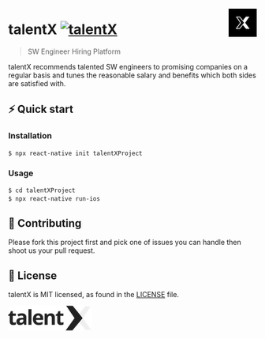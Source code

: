 <a href="https://www.talentx.co.kr"><img src="symbol.png" align="right" /></a>

# talentX [![talentX][SSAFY#2BADGE]][SSAFYHOMEPAGE]

> SW Engineer Hiring Platform

talentX recommends talented SW engineers to promising companies on a regular basis and tunes the reasonable salary and benefits which both sides are satisfied with.


## ⚡️ Quick start

### Installation

    $ npx react-native init talentXProject

### Usage

```sh
$ cd talentXProject
$ npx react-native run-ios
```

## 🍴 Contributing

Please fork this project first and pick one of issues you can handle then shoot us your pull request.

## 📄 License

talentX is MIT licensed, as found in the [LICENSE][LICENSE] file.

[![talentX][CIL]][HOMEPAGE]




[SSAFY#2BADGE]: https://img.shields.io/badge/SSAFY-2%EA%B8%B0-blue 
[CIS]: https://github.com/ArthurSHan/ITPORTFOLIO/blob/master/symbol.png
[CIL]: https://github.com/ArthurSHan/ITPORTFOLIO/blob/master/logo.png
[SSAFYHOMEPAGE]: https://www.ssafy.com/
[HOMEPAGE]: https://www.talentx.co.kr
[LICENSE]: https://github.com/ArthurSHan/ITPORTFOLIO/blob/master/LICENSE
